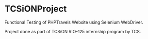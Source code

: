 # TCSiONProject

Functional Testing of PHPTravels Website using Selenium WebDriver.

Project done as part of TCSiON RIO-125 internship program by TCS.
